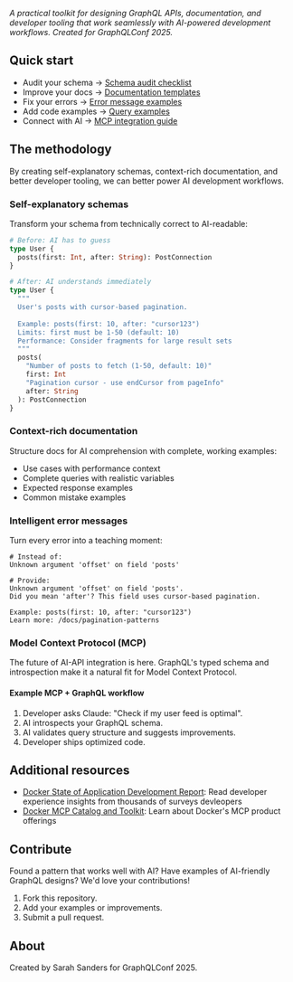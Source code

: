 _A practical toolkit for designing GraphQL APIs, documentation, and developer tooling that work seamlessly with AI-powered development workflows. Created for GraphQLConf 2025._

## Quick start

- Audit your schema -> [Schema audit checklist](schema-audit-checklist.md)
- Improve your docs -> [Documentation templates](documentation-templates.md)
- Fix your errors -> [Error message examples](error-message-examples.md)
- Add code examples -> [Query examples](query-examples.md)
- Connect with AI -> [MCP integration guide](mcp-integration/basic-server.md)

## The methodology

By creating self-explanatory schemas, context-rich documentation, and better developer tooling, we can better power AI development workflows.

### Self-explanatory schemas

Transform your schema from technically correct to AI-readable:

```graphql
# Before: AI has to guess
type User {
  posts(first: Int, after: String): PostConnection
}

# After: AI understands immediately  
type User {
  """
  User's posts with cursor-based pagination.
  
  Example: posts(first: 10, after: "cursor123")
  Limits: first must be 1-50 (default: 10)
  Performance: Consider fragments for large result sets
  """
  posts(
    "Number of posts to fetch (1-50, default: 10)"
    first: Int
    "Pagination cursor - use endCursor from pageInfo" 
    after: String
  ): PostConnection
}
```

### Context-rich documentation

Structure docs for AI comprehension with complete, working examples:

- Use cases with performance context
- Complete queries with realistic variables
- Expected response examples
- Common mistake examples

### Intelligent error messages

Turn every error into a teaching moment:

```text
# Instead of:
Unknown argument 'offset' on field 'posts'

# Provide:
Unknown argument 'offset' on field 'posts'. 
Did you mean 'after'? This field uses cursor-based pagination.

Example: posts(first: 10, after: "cursor123")
Learn more: /docs/pagination-patterns
```

### Model Context Protocol (MCP)

The future of AI-API integration is here. GraphQL's typed schema and introspection make
it a natural fit for Model Context Protocol.

#### Example MCP + GraphQL workflow

1. Developer asks Claude: "Check if my user feed is optimal".
2. AI introspects your GraphQL schema.
3. AI validates query structure and suggests improvements.
4. Developer ships optimized code.

## Additional resources

- [Docker State of Application Development Report](https://www.docker.com/blog/2025-docker-state-of-app-dev/): Read developer experience insights from thousands of surveys devleopers
- [Docker MCP Catalog and Toolkit](https://docs.docker.com/ai/mcp-catalog-and-toolkit/): Learn about Docker's MCP product offerings

## Contribute

Found a pattern that works well with AI? Have examples of AI-friendly GraphQL designs? We'd love your contributions!

1. Fork this repository.
2. Add your examples or improvements.
3. Submit a pull request.

## About

Created by Sarah Sanders for GraphQLConf 2025.
